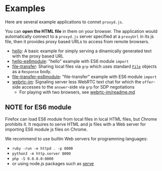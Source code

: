 # Examples

Here are several example applications to connet `proxyd.js`.

You can **open the HTML file** in them on your browser.
The application would automatically
connect to a `proxyd.js` server specified at a `proxyUrl` in its js file,
then it provides proxy based URLs to access from remote browsers.

- [hello](./hello/): 
  A basic example for simply serving 
  a dinamically generated text with the proxy based URL
- [hello-es6module](./hello-es6module/): 
  "hello" example with ES6 module `import`
- [file-transfer](./file-transfer/):
  Sharing local files via `grp` which uses standard 
  [`File`](https://developer.mozilla.org/en-US/docs/Web/API/File) 
  objects as a `Response` body.
- [file-transfer-es6module](./file-transfer-es6module/):
  "file-transfer" example with ES6 module `import`
- [webrtc-im](./webrtc-im/):
  Signaling server less WebRTC text chat for which 
  the `offer`-side accesses to the `answer`-side via `grp` for SDP negotiations
    - For playing with two browsers, see 
      [webrtc-im/readme.md](./webrtc-im/readme.md) 

## NOTE for ES6 module

Firefox can load ES6 module from local files in local HTML files, 
but Chrome prohibits it.
It requires to serve HTML and js files with a Web server 
for importing ES6 module js files on Chrome.

We recommend to use builtin Web servers for programming languages:

- `ruby -run -e httpd . -p 8000`
- `python3 -m http.server 8000`
- `php -S 0.0.0.0:8000`
- or using node.js packages such as 
  [serve](https://www.npmjs.com/package/serve)
  
